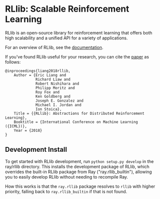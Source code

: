 RLlib: Scalable Reinforcement Learning
======================================

RLlib is an open-source library for reinforcement learning that offers both high scalability and a unified API for a variety of applications.

For an overview of RLlib, see the [documentation](http://ray.readthedocs.io/en/latest/rllib.html).

If you've found RLlib useful for your research, you can cite the [paper](https://arxiv.org/abs/1712.09381) as follows:

```
@inproceedings{liang2018rllib,
    Author = {Eric Liang and
              Richard Liaw and
              Robert Nishihara and
              Philipp Moritz and
              Roy Fox and
              Ken Goldberg and
              Joseph E. Gonzalez and
              Michael I. Jordan and
              Ion Stoica},
    Title = {{RLlib}: Abstractions for Distributed Reinforcement Learning},
    Booktitle = {International Conference on Machine Learning ({ICML})},
    Year = {2018}
}
```

Development Install
-------------------

To get started with RLlib development, run `python setup.py develop` in the ray/rllib directory. This installs the development package of RLlib, which overrides the built-in RLlib package from Ray
("ray.rllib_builtin"), allowing you to easily develop RLlib without needing to recompile Ray.

How this works is that the `ray.rllib` package resolves to `rllib` with higher priority, falling back to `ray.rllib_builtin` if that is not found.
